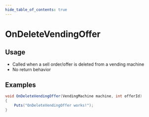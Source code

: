 ```yaml
---
hide_table_of_contents: true
---
```


# OnDeleteVendingOffer

## Usage

* Called when a sell order/offer is deleted from a vending machine
* No return behavior

## Examples

```csharp title=""
void OnDeleteVendingOffer(VendingMachine machine, int offerId)
{
    Puts("OnDeleteVendingOffer works!");
}
```
